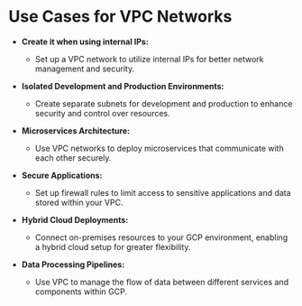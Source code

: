 # Use Cases for VPC Networks

- **Create it when using internal IPs:**
  - Set up a VPC network to utilize internal IPs for better network management and security.

- **Isolated Development and Production Environments:**
  - Create separate subnets for development and production to enhance security and control over resources.

- **Microservices Architecture:**
  - Use VPC networks to deploy microservices that communicate with each other securely.

- **Secure Applications:**
  - Set up firewall rules to limit access to sensitive applications and data stored within your VPC.

- **Hybrid Cloud Deployments:**
  - Connect on-premises resources to your GCP environment, enabling a hybrid cloud setup for greater flexibility.

- **Data Processing Pipelines:**
  - Use VPC to manage the flow of data between different services and components within GCP.
